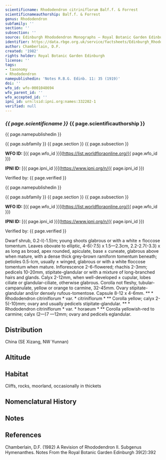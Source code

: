 ```yaml
---
scientificname: Rhododendron citriniflorum Balf.f. & Forrest
scientificnameauthorship: Balf.f. & Forrest
genus: Rhododendron
subfamily: ''
section: ''
subsection: ''
source: Edinburgh Rhododendron Monographs – Royal Botanic Garden Edinburgh
identifier: https://data.rbge.org.uk/service/factsheets/Edinburgh_Rhododendron_Monographs.xhtml
author: Chamberlain, D.F.
created: '1982'
rights holder: Royal Botanic Garden Edinburgh
license: ''
tags:
- taxonomy
- Rhododendron
namepublishedin: 'Notes R.B.G. Edinb. 11: 35 (1919)'
doi: ''
wfo_id: wfo-0001048694
wfo_parent_id: ''
wfo_accepted_id: ''
ipni_id: urn:lsid:ipni.org:names:332202-1
verified: null
---
```

### _{{ page.scientificname }}_ {{ page.scientificauthorship }}
 {{ page.namepublishedin }}

{{ page.subfamily }} {{ page.section }} {{ page.subsection }}

**WFO ID:** [{{ page.wfo_id }}](https://list.worldfloraonline.org/{{ page.wfo_id }})

**IPNI ID:** [{{ page.ipni_id }}](https://www.ipni.org/n/{{ page.ipni_id }})

Verified by: {{ page.verified }}

 {{ page.namepublishedin }}

{{ page.subfamily }} {{ page.section }} {{ page.subsection }}

**WFO ID:** [{{ page.wfo_id }}](https://list.worldfloraonline.org/{{ page.wfo_id }})

**IPNI ID:** [{{ page.ipni_id }}](https://www.ipni.org/n/{{ page.ipni_id }})

Verified by: {{ page.verified }}



Dwarf shrub, 0.2-l(-1.5)m; young shoots glabrous or with a white ± floccose tomentum. Leaves obovate to elliptic, 4-6(-7.5) x 1.5—2.3cm, 2.2-2.7(-3.3) x as long as broad, apex rounded, apiculate, base ± cuneate, glabrous above when mature, with a dense thick grey-brown ramiform tomentum beneath; petioles 0.5-lcm, usually ± winged, glabrous or with a white floccose tomentum when mature. Inflorescence 2-6-flowered; rhachis 2-3mm; pedicels 10-20mm, stipitate-glandular or with a mixture of long-branched hairs and glands. Calyx 2-12mm, when well-developed ± cupular, lobes ciliate or glandular-ciliate, otherwise glabrous. Corolla not fleshy, tubular-campanulate, yellow or orange to carmine, 32-45mm. Ovary stipitate-glandular and/or densely rufous-tomentose. Capsule 8-12 x 4-6mm. ** * Rhododendron citriniflorum * var. * citriniflorum * ** Corolla yellow; calyx 2-5(-10)mm; ovary and usually pedicels stipitate-glandular. ** * Rhododendron citriniflorum * var. * horaeum * ** Corolla yellowish-red to carmine; calyx (2—)7 —12mm; ovary and pedicels eglandular.

## Distribution
China (SE Xizang, NW Yunnan)

## Altitude


## Habitat
Cliffs, rocks, moorland, occasionally in thickets

## Nomenclatural History

                       
## Notes


## References

Chamberlain, D.F. (1982) A Revision of Rhododendron II. Subgenus Hymenanthes. Notes From the Royal Botanic Garden Edinburgh 39(2):392
